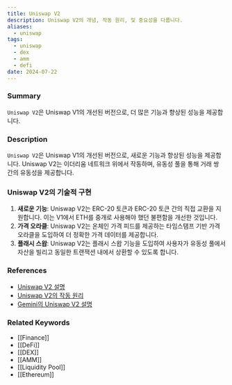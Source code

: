 ```yaml
---
title: Uniswap V2
description: Uniswap V2의 개념, 작동 원리, 및 중요성을 다룹니다.
aliases:
  - uniswap
tags:
  - uniswap
  - dex
  - amm
  - defi
date: 2024-07-22
---
```

### Summary

`Uniswap V2`은 Uniswap V1의 개선된 버전으로, 더 많은 기능과 향상된 성능을 제공합니다.

### Description

`Uniswap V2`은 Uniswap V1의 개선된 버전으로, 새로운 기능과 향상된 성능을 제공합니다. Uniswap V2는 이더리움 네트워크 위에서 작동하며, 유동성 풀을 통해 거래 쌍 간의 유동성을 제공합니다.

### Uniswap V2의 기술적 구현

1. **새로운 기능**: Uniswap V2는 ERC-20 토큰과 ERC-20 토큰 간의 직접 교환을 지원합니다. 이는 V1에서 ETH를 중개로 사용해야 했던 불편함을 개선한 것입니다.
2. **가격 오라클**: Uniswap V2는 온체인 가격 피드를 제공하는 타임스탬프 기반 가격 오라클을 도입하여 더 정확한 가격 데이터를 제공합니다.
3. **플래시 스왑**: Uniswap V2는 플래시 스왑 기능을 도입하여 사용자가 유동성 풀에서 자산을 빌리고 동일한 트랜잭션 내에서 상환할 수 있도록 합니다.

### References

- [Uniswap V2 설명](https://uniswap.org/docs/v2/)
- [Uniswap V2의 작동 원리](https://www.investopedia.com/terms/u/uniswap.asp)
- [Gemini의 Uniswap V2 설명](https://www.gemini.com/cryptopedia/search?query=uniswap)

### Related Keywords

- [[Finance]]
- [[DeFi]]
- [[DEX]]
- [[AMM]]
- [[Liquidity Pool]]
- [[Ethereum]]

